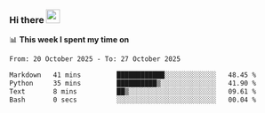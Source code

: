 ### Hi there <a href="https://www.gautamkrishnar.com/"><img src="https://media.giphy.com/media/hvRJCLFzcasrR4ia7z/giphy.gif" width="25px"></a>

📊 **This week I spent my time on**

<!--START_SECTION:waka-->

```txt
From: 20 October 2025 - To: 27 October 2025

Markdown   41 mins         ████████████░░░░░░░░░░░░░   48.45 %
Python     35 mins         ██████████▒░░░░░░░░░░░░░░   41.90 %
Text       8 mins          ██▒░░░░░░░░░░░░░░░░░░░░░░   09.61 %
Bash       0 secs          ░░░░░░░░░░░░░░░░░░░░░░░░░   00.04 %
```

<!--END_SECTION:waka-->
